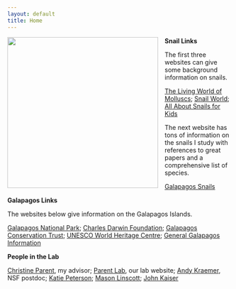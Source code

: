 ```yaml
---
layout: default
title: Home
---
```


<image style="float: left; margin: 0px 15px 15px 0px;"
src="https://cloud.githubusercontent.com/assets/14020037/10561228/14086d94-74d6-11e5-9eba-7163768207f3.JPG" width="340" />

**Snail Links**

The first three websites can give some background information on snails. 

[The Living World of Molluscs](http://molluscs.at/gastropoda/index.html);
[Snail World](http://www.snail-world.com/);
[All About Snails for Kids](http://www.kiddyhouse.com/Snails/)

The next website has tons of information on the snails I study with references to great papers and a comprehensive list of species.

[Galapagos Snails](https://galapagossnaillab.wordpress.com/)

**Galapagos Links**

The websites below give information on the Galapagos Islands.

[Galapagos National Park](http://www.galapagospark.org/);
[Charles Darwin Foundation](http://www.darwinfoundation.org/en/);
[Galapagos Conservation Trust](http://galapagosconservation.org.uk/);
[UNESCO World Heritage Centre](http://whc.unesco.org/en/list/1);
[General Galapagos Information](https://en.wikipedia.org/wiki/Gal%C3%A1pagos_Islands)


**People in the Lab**

[Christine Parent](http://www.uidaho.edu/sci/biology/faculty/christine-parent), my advisor; 
[Parent Lab](http://webpages.uidaho.edu/parentlab/Parent_lab/Parent_lab___Home.html), our lab website; 
[Andy Kraemer](https://andrewckraemer.wordpress.com/), NSF postdoc; 
[Katie Peterson](http://katielynnpeterson.weebly.com/); 
[Mason Linscott](http://mason-linscott.github.io/); 
[John Kaiser](http://johnathankaiser.weebly.com/)
